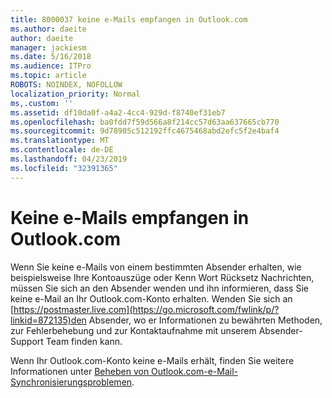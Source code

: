 ```yaml
---
title: 8000037 keine e-Mails empfangen in Outlook.com
ms.author: daeite
author: daeite
manager: jackiesm
ms.date: 5/16/2018
ms.audience: ITPro
ms.topic: article
ROBOTS: NOINDEX, NOFOLLOW
localization_priority: Normal
ms,.custom: ''
ms.assetid: df10da0f-a4a2-4cc4-929d-f8740ef31eb7
ms.openlocfilehash: ba0fdd7f59d566a8f214cc57d63aa637665cb770
ms.sourcegitcommit: 9d78905c512192ffc4675468abd2efc5f2e4baf4
ms.translationtype: MT
ms.contentlocale: de-DE
ms.lasthandoff: 04/23/2019
ms.locfileid: "32391365"
---
```

# <a name="not-receiving-mail-in-outlookcom"></a>Keine e-Mails empfangen in Outlook.com

Wenn Sie keine e-Mails von einem bestimmten Absender erhalten, wie beispielsweise Ihre Kontoauszüge oder Kenn Wort Rücksetz Nachrichten, müssen Sie sich an den Absender wenden und ihn informieren, dass Sie keine e-Mail an Ihr Outlook.com-Konto erhalten. Wenden Sie sich an [https://postmaster.live.com](https://go.microsoft.com/fwlink/p/?linkid=872135)den Absender, wo er Informationen zu bewährten Methoden, zur Fehlerbehebung und zur Kontaktaufnahme mit unserem Absender-Support Team finden kann.
  
Wenn Ihr Outlook.com-Konto keine e-Mails erhält, finden Sie weitere Informationen unter [Beheben von Outlook.com-e-Mail-Synchronisierungsproblemen](https://go.microsoft.com/fwlink/p/?linkid=874363).
  

